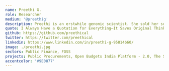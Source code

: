```yaml
---
name: Preethi G.
role: Researcher
medium: '@preethig'
description: Preethi is an erstwhile genomic scientist. She sold her soul to the pharmaceutical industry for over five years. Since then she has been living a peregrine ife between a cabin in the woods near the Atlantic Ocean and the mountains in India. Right now she is puttering with datascience at CivicDataLab and finding new ways to use open government data toward bettering public health. She is particularly interested in starting life from scratch and the effort and resources it takes to set up a house.
quote: I Always Have a Quotation for Everything—It Saves Original Thinking.
github: https://github.com/preethical
twitter: https://twitter.com/preethical
linkedin: https://www.linkedin.com/in/preethi-g-95814b60/
image: ./preethi.jpg
sectors: Public Finance, FOSS
projects: Public Procurements, Open Budgets India Platform - 2.0, The State of FOSS in India Report
accentcolor: '#9E0877'
---
```

